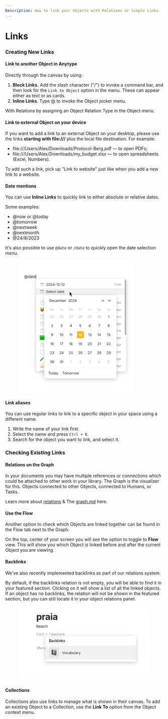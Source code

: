 ```yaml
---
Description: How to link your Objects with Relations or Simple Links.
---
```


# Links

### Creating New Links

#### Link to another Object in Anytype

Directly through the canvas by using:

1. **Block Links.** Add the slash character ("/") to invoke a command bar, and then look for the `Link to Object` option in the menu. These can appear either as text or as cards.
2. **Inline Links**. Type @ to invoke the Object picker menu.

With Relations by assigning an Object Relation Type in the Object menu.

#### Link to external Object on your device

If you want to add a link to an external Object on your desktop, please use the links **starting with file:///** plus the local file destination. For example:

* file:///Users/Alex/Downloads/Protocol-Berg.pdf — to open PDFs;
* file:///Users/Alex/Downloads/my\_budget.xlsx — to open spreadsheets (Excel, Numbers).

To add such a link, pick up "Link to website" just like when you add a new link to a website.

#### Date mentions

You can use **Inline Links** to quickly link to either absolute or relative dates.

Some examples:

* @now or @today
* @tomorrow
* @nextweek
* @nextmonth
* @24/8/2023

It's also possible to use `@date` or `/date` to quickly open the date selection menu.

<figure><img src="../../.gitbook/assets/image (3).png" alt="" width="375"><figcaption></figcaption></figure>

#### Link aliases

You can use regular links to link to a specific object in your space using a different name.&#x20;

1. Write the name of your link first.
2. Select the name and press `Ctrl + K`.
3. Search for the object you want to link, and select it.

### Checking Existing Links

#### Relations on the Graph

In your documents you may have multiple references or connections which could be attached to other work in your library. The Graph is the visualizer for this. Objects connected to other Objects, connected to Humans, or Tasks.

Learn more about [relations](../../basics/relations/ "mention") & The [graph.md](../../basics/graph.md "mention") here.

#### Use the Flow

Another option to check which Objects are linked together can be found in the Flow tab next to the Graph.

On the top, center of your screen you will see the option to toggle to **Flow** view. This will show you which Object is linked before and after the current Object you are viewing.

#### Backlinks

We've also recently implemented backlinks as part of our relations system.&#x20;

By default, if the backlinks relation is not empty, you will be able to find it in your featured section. Clicking on it will show a list of all the linked objects.\
If an object has no backlinks, the relation will not be shown in the featured section, but you can still locate it in your object relations panel.

<figure><img src="../../.gitbook/assets/image (2) (1) (1).png" alt=""><figcaption></figcaption></figure>

#### Collections

Collections also use links to manage what is shown in their canvas. To add an existing Object to a Collection, use the **Link To** option from the Object context menu.
